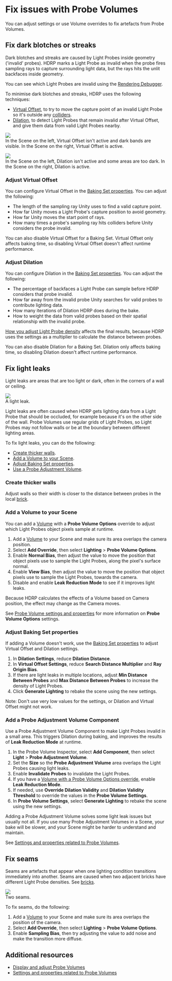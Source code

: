 # Fix issues with Probe Volumes

You can adjust settings or use Volume overrides to fix artefacts from Probe Volumes.

## Fix dark blotches or streaks

Dark blotches and streaks are caused by Light Probes inside geometry ('invalid' probes). HDRP marks a Light Probe as invalid when the probe fires sampling rays to capture surrounding light data, but the rays hits the unlit backfaces inside geometry.

You can see which Light Probes are invalid using the [Rendering Debugger](Render-Pipeline-Debug-Window.md#ProbeVolume).

To minimise dark blotches and streaks, HDRP uses the following techniques:

- [Virtual Offset](#virtualoffset), to try to move the capture point of an invalid Light Probe so it's outside any [colliders](https://docs.unity3d.com/Documentation/Manual/CollidersOverview.html).
- [Dilation](#dilation), to detect Light Probes that remain invalid after Virtual Offset, and give them data from valid Light Probes nearby.

![](Images/probevolumes-virtualoffsetvsnot.png)<br/>
In the Scene on the left, Virtual Offset isn't active and dark bands are visible. In the Scene on the right, Virtual Offset is active.</br>

![](Images/probevolumes-dilationvsnot.png)<br/>
In the Scene on the left, Dilation isn't active and some areas are too dark. In the Scene on the right, Dilation is active.</br>

<a name="virtualoffset"></a>
### Adjust Virtual Offset

You can configure Virtual Offset in the [Baking Set properties](probevolumes-settings.md#pv-tab). You can adjust the following:

- The length of the sampling ray Unity uses to find a valid capture point.
- How far Unity moves a Light Probe's capture position to avoid geometry. 
- How far Unity moves the start point of rays.
- How many times a probe's sampling ray hits colliders before Unity considers the probe invalid.

You can also disable Virtual Offset for a Baking Set. Virtual Offset only affects baking time, so disabling Virtual Offset doesn't affect runtime performance.

<a name="dilation"></a>
### Adjust Dilation

You can configure Dilation in the [Baking Set properties](probevolumes-settings.md#pv-tab). You can adjust the following:

- The percentage of backfaces a Light Probe can sample before HDRP considers that probe invalid.
- How far away from the invalid probe Unity searches for valid probes to contribute lighting data.
- How many iterations of Dilation HDRP does during the bake.
- How to weight the data from valid probes based on their spatial relationship with the invalid probe.

[How you adjust Light Probe density](probevolumes-showandadjust.md#adjust-light-probe-density) affects the final results, because HDRP uses the settings as a multiplier to calculate the distance between probes.

You can also disable Dilation for a Baking Set. Dilation only affects baking time, so disabling Dilation doesn't affect runtime performance.

## Fix light leaks

Light leaks are areas that are too light or dark, often in the corners of a wall or ceiling.

![](Images/probevolumes-lightleak.JPG)<br/>
A light leak.
<br/>

Light leaks are often caused when HDRP gets lighting data from a Light Probe that should be occluded, for example because it's on the other side of the wall. Probe Volumes use regular grids of Light Probes, so Light Probes may not follow walls or be at the boundary between different lighting areas.

To fix light leaks, you can do the following:

- [Create thicker walls](#thickerwalls).
- [Add a Volume to your Scene](#volume).
- [Adjust Baking Set properties](#probevolumesettings).
- [Use a Probe Adjustment Volume](#probevolumeadjustment).

<a name="thickerwalls"></a>
### Create thicker walls

Adjust walls so their width is closer to the distance between probes in the local [brick](probevolumes-concept.md#brick-size-and-light-probe-density).

<a name="volume"></a>
### Add a Volume to your Scene

You can add a [Volume](Volumes.md) with a **Probe Volume Options** override to adjust which Light Probes object pixels sample at runtime.

1. Add a [Volume](Volumes.md) to your Scene and make sure its area overlaps the camera position.
2. Select **Add Override**, then select **Lighting** > **Probe Volume Options**.
3. Enable **Normal Bias**, then adjust the value to move the position that object pixels use to sample the Light Probes, along the pixel's surface normal.
4. Enable **View Bias**, then adjust the value to move the position that object pixels use to sample the Light Probes, towards the camera.
4. Disable and enable **Leak Reduction Mode** to see if it improves light leaks.

Because HDRP calculates the effects of a Volume based on Camera position, the effect may change as the Camera moves.

See [Probe Volume settings and properties](probevolumes-settings.md#probe-volumes-options-override) for more information on **Probe Volume Options** settings.

<a name="probevolumesettings"></a>
### Adjust Baking Set properties

If adding a Volume doesn't work, use the [Baking Set properties](probevolumes-settings.md#pv-tab) to adjust Virtual Offset and Dilation settings.

1. In **Dilation Settings**, reduce **Dilation Distance**.
2. In **Virtual Offset Settings**, reduce **Search Distance Multiplier** and **Ray Origin Bias**. 
3. If there are light leaks in multiple locations, adjust **Min Distance Between Probes** and **Max Distance Between Probes** to increase the density of Light Probes.
4. Click **Generate Lighting** to rebake the scene using the new settings.

Note: Don't use very low values for the settings, or Dilation and Virtual Offset might not work.

<a name="probevolumeadjustment"></a>
### Add a Probe Adjustment Volume Component

Use a Probe Adjustment Volume Component to make Light Probes invalid in a small area. This triggers Dilation during baking, and improves the results of **Leak Reduction Mode** at runtime.

1. In the Probe Volume Inspector, select **Add Component**, then select **Light** > **Probe Adjustment Volume**.
2. Set the **Size** so the **Probe Adjustment Volume** area overlaps the Light Probes causing light leaks.
3. Enable **Invalidate Probes** to invalidate the Light Probes.
4. If you have a [Volume with a Probe Volume Options override](#volume), enable **Leak Reduction Mode**.
5. If needed, use **Override Dilation Validity** and **Dilation Validity Threshold** to override the values in the **Probe Volume Settings**.
6. In **Probe Volume Settings**, select **Generate Lighting** to rebake the scene using the new settings.

Adding a Probe Adjustment Volume solves some light leak issues but usually not all. If you use many Probe Adjustment Volumes in a Scene, your bake will be slower, and your Scene might be harder to understand and maintain.

See [Settings and properties related to Probe Volumes](probevolumes-settings.md#adjustment-properties).

## Fix seams

Seams are artefacts that appear when one lighting condition transitions immediately into another. Seams are caused when two adjacent bricks have different Light Probe densities. See [bricks](probevolumes-concept.md#brick-size-and-light-probe-density).

![](Images/probevolumes-seams.JPG)<br/>
Two seams.
<br/>

To fix seams, do the following:

1. Add a [Volume](Volumes.html) to your Scene and make sure its area overlaps the position of the camera.
2. Select **Add Override**, then select **Lighting** > **Probe Volume Options**.
3. Enable **Sampling Bias**, then try adjusting the value to add noise and make the transition more diffuse.

## Additional resources

* [Display and adjust Probe Volumes](probevolumes-showandadjust.md)
* [Settings and properties related to Probe Volumes](probevolumes-settings.md)
